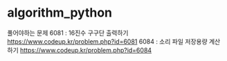 # algorithm_python
풀어야하는 문제 
6081 : 16진수 구구단 출력하기
 https://www.codeup.kr/problem.php?id=6081
6084 : 소리 파일 저장용량 계산하기
 https://www.codeup.kr/problem.php?id=6084